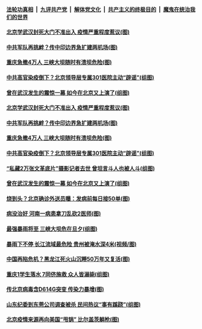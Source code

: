 ####  [法轮功真相](../../../../basic/blob/master/README.md?t=06250731) &nbsp;|&nbsp; [九评共产党](../../../../9ping.md/blob/master/README.md?t=06250731) &nbsp;|&nbsp; [解体党文化](../../../../jtdwh.md/blob/master/README.md?t=06250731)  &nbsp;|&nbsp; [共产主义的终极目的](../../../../gczydzjmd.md/blob/master/README.md?t=06250731) &nbsp;|&nbsp; [魔鬼在统治我们的世界](../../../../mgztzwmdsj.md/blob/master/README.md?t=06250731) 

#### [北京学武汉封死大门不准出入 疫情严重程度惹议(图)](../pages/p1/937599.md?t=06250731) 

#### [中共军队再挑衅？传中印边界急扩建两机场(图)](../pages/p1/937596.md?t=06250731) 


#### [重庆急撤4万人 三峡大坝随时有溃坝危险(图)](../pages/p1/937554.md?t=06250731) 

#### [中共高官染疫倒下？北京领导层专属301医院主动“辟谣”(组图)](../pages/p1/937523.md?t=06250731) 

#### [曾在武汉发生的震惊一幕 如今在北京又上演了(组图)](../pages/p1/937497.md?t=06250731) 

#### [北京学武汉封死大门不准出入 疫情严重程度惹议(图)](../pages/p1/937599.md?t=06250731) 

#### [中共军队再挑衅？传中印边界急扩建两机场(图)](../pages/p1/937596.md?t=06250731) 




#### [重庆急撤4万人 三峡大坝随时有溃坝危险(图)](../pages/p1/937554.md?t=06250731) 

#### [中共高官染疫倒下？北京领导层专属301医院主动“辟谣”(组图)](../pages/p1/937523.md?t=06250731) 

#### [“私藏2万张文革底片”摄影记者去世 曾坦言斗人也被人斗(组图)](../pages/p1/937488.md?t=06250731) 

#### [曾在武汉发生的震惊一幕 如今在北京又上演了(组图)](../pages/p1/937497.md?t=06250731) 

#### [烧到头？北京确诊外送员曝：发病前每日接50单(图)](../pages/p1/937472.md?t=06250731) 

#### [病没治好 河南一病患拿刀乱砍2医师(图)](../pages/p1/937463.md?t=06250731) 


#### [最强暴雨将至 三峡大坝危在旦夕(组图)](../pages/p1/937427.md?t=06250731) 

#### [暴雨下不停 长江流域最危险 贵州被淹水深4米(视频/图)](../pages/p1/937402.md?t=06250731) 

#### [中国再陷危机？黑龙江死火山沉睡50万年又复活(图)](../pages/p1/937378.md?t=06250731) 

#### [重庆1学生落水 7同侪施救 众人皆溺毙(组图)](../pages/p1/937398.md?t=06250731) 

#### [传北京病毒含D614G突变 传染力暴增(图)](../pages/p1/937386.md?t=06250731) 


#### [山东纪委到东莞公司调查被杀 民间热议“事有蹊跷”(组图)](../pages/p1/937372.md?t=06250731) 

#### [北京疫情来源再向美国“甩锅” 比尔盖茨躺枪(图)](../pages/p1/937336.md?t=06250731) 

